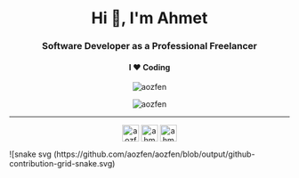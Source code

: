 <h1 align="center">Hi 👋, I'm Ahmet</h1>
<h3 align="center">Software Developer as a Professional Freelancer</h3>

<h4 align="center"> I ❤ Coding</h4>

<!--<p align="center"> <img src="https://komarev.com/ghpvc/?username=aozfen" alt="aozfen" /> </p>-->

<p align="center">
<img src="https://github-readme-stats.vercel.app/api/top-langs/?username=aozfen&layout=compact&theme=radical" alt="aozfen" />
</p>

<p align="center">
<img src="https://github-readme-stats.vercel.app/api?username=aozfen&show_icons=true&theme=radical" alt="aozfen" />
</p>

<hr />

<p align="center">
<a href="https://twitter.com/aozfen" target="blank"><img align="center" src="https://cdn.jsdelivr.net/npm/simple-icons@3.0.1/icons/twitter.svg" alt="aozfen" height="30" width="30" /></a>
<a href="https://instagram.com/ahmetozfen" target="blank"><img align="center" src="https://cdn.jsdelivr.net/npm/simple-icons@3.0.1/icons/instagram.svg" alt="ahmetozfen" height="30" width="30" /></a>
<a href="https://www.linkedin.com/in/ahmet-ozfen/" target="blank"><img align="center" src="https://cdn.jsdelivr.net/npm/simple-icons@3.0.1/icons/linkedin.svg" alt="ahmetozfen" height="30" width="30" /></a>
</p>
![snake svg
(https://github.com/aozfen/aozfen/blob/output/github-contribution-grid-snake.svg)
